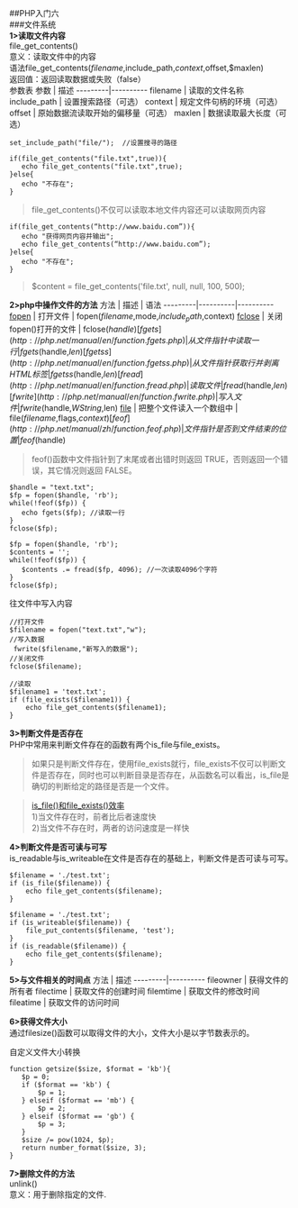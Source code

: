##PHP入门六<br>
###文件系统<br>
**1>读取文件内容**<br>
file_get_contents()<br>
    意义：读取文件中的内容<br>
    语法file_get_contents($filename,$include_path,$context,$offset,$maxlen)<br>
    返回值：返回读取数据或失败（false）<br>
参数表
参数 | 描述 
---------|----------
 filename | 读取的文件名称 
 include_path | 设置搜索路径（可选）
 context | 规定文件句柄的环境（可选） 
  offset | 原始数据流读取开始的偏移量（可选）
 maxlen | 数据读取最大长度（可选）

 ```
set_include_path("file/");  //设置搜寻的路径

if(file_get_contents("file.txt",true)){
    echo file_get_contents("file.txt",true);
}else{
    echo "不存在";
}
```
 >file_get_contents()不仅可以读取本地文件内容还可以读取网页内容

 ```
if(file_get_contents(“http://www.baidu.com”)){
    echo "获得网页内容并输出";
    echo file_get_contents(“http://www.baidu.com”);
}else{
    echo "不存在";
}
```
>$content = file_get_contents('file.txt', null, null, 100, 500);

**2>php中操作文件的方法**
方法 | 描述 | 语法
---------|----------|----------
 [fopen](http://php.net/manual/en/function.fopen.php) | 打开文件 | fopen($filename,$mode,$include_path,$context) 
  [fclose](http://php.net/manual/en/function.fclose.php) | 关闭fopen()打开的文件 | fclose($handle) 
 [fgets](http://php.net/manual/en/function.fgets.php) | 从文件指针中读取一行 | fgets($handle,$len) 
 [fgetss](http://php.net/manual/en/function.fgetss.php) | 从文件指针获取行并剥离HTML标签 | fgetss($handle,$len) 
 [fread](http://php.net/manual/en/function.fread.php) | 读取文件 | fread($handle,$len) 
 [fwrite](http://php.net/manual/en/function.fwrite.php) | 写入文件 | fwrite($handle,$WString,$len) 
 [file](http://php.net/manual/zh/function.file.php) | 把整个文件读入一个数组中 | file($filename,$flags,$context) 
 [feof](http://php.net/manual/zh/function.feof.php) | 文件指针是否到文件结束的位置 | feof($handle) 

>feof()函数中文件指针到了末尾或者出错时则返回 TRUE，否则返回一个错误，其它情况则返回 FALSE。

 ```
$handle = "text.txt";
$fp = fopen($handle, 'rb');
while(!feof($fp)) {
    echo fgets($fp); //读取一行
}
fclose($fp);

$fp = fopen($handle, 'rb');
$contents = '';
while(!feof($fp)) {
    $contents .= fread($fp, 4096); //一次读取4096个字符
}
fclose($fp);
```

往文件中写入内容
```
//打开文件
$filename = fopen("text.txt","w");
//写入数据
 fwrite($filename,"新写入的数据");
//关闭文件
fclose($filename);

//读取
$filename1 = 'text.txt';
if (file_exists($filename1)) {
    echo file_get_contents($filename1);
}
```

**3>判断文件是否存在**<br>
PHP中常用来判断文件存在的函数有两个is_file与file_exists。
>如果只是判断文件存在，使用file_exists就行，file_exists不仅可以判断文件是否存在，同时也可以判断目录是否存在，从函数名可以看出，is_file是确切的判断给定的路径是否是一个文件。<br>

>[is_file()和file_exists()效率](http://www.cnblogs.com/xuan52rock/p/4548635.html)<br>
1)当文件存在时，前者比后者速度快<br>
2)当文件不存在时，两者的访问速度是一样快<br>

**4>判断文件是否可读与可写**<br>
is_readable与is_writeable在文件是否存在的基础上，判断文件是否可读与可写。
```
$filename = './test.txt';
if (is_file($filename)) {
    echo file_get_contents($filename);
}

$filename = './test.txt';
if (is_writeable($filename)) {
    file_put_contents($filename, 'test');
}
if (is_readable($filename)) {
    echo file_get_contents($filename);
}
```

**5>与文件相关的时间点**
方法 | 描述 
---------|----------
 fileowner | 获得文件的所有者 
 filectime | 获取文件的创建时间 
 filemtime | 获取文件的修改时间 
 fileatime | 获取文件的访问时间 

 **6>获得文件大小**<br>
 通过filesize()函数可以取得文件的大小，文件大小是以字节数表示的。<br>

 自定义文件大小转换<br>
 ```
function getsize($size, $format = 'kb'){
    $p = 0;
    if ($format == 'kb') {
        $p = 1;
    } elseif ($format == 'mb') {
        $p = 2;
    } elseif ($format == 'gb') {
        $p = 3;
    }
    $size /= pow(1024, $p);
    return number_format($size, 3);
}
```

**7>删除文件的方法**<br>
unlink()<br>
意义：用于删除指定的文件.<br>
